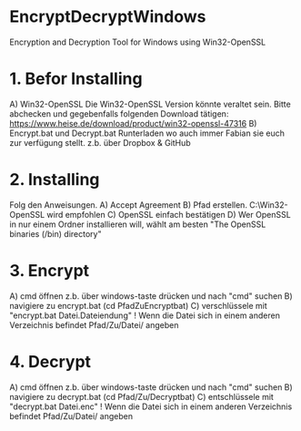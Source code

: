 # EncryptDecryptWindows
Encryption and Decryption Tool for Windows using Win32-OpenSSL

# 1. Befor Installing
A) Win32-OpenSSL
Die Win32-OpenSSL Version könnte veraltet sein.
Bitte abchecken und gegebenfalls folgenden Download tätigen:
https://www.heise.de/download/product/win32-openssl-47316
B) Encrypt.bat und Decrypt.bat
Runterladen wo auch immer Fabian sie euch zur verfügung stellt. z.b. über Dropbox & GitHub

# 2. Installing
Folg den Anweisungen.
A) Accept Agreement
B) Pfad erstellen. C:\Win32-OpenSSL wird empfohlen
C) OpenSSL einfach bestätigen
D) Wer OpenSSL in nur einem Ordner installieren will, wählt am besten "The OpenSSL binaries (/bin) directory"

# 3. Encrypt
A) cmd öffnen z.b. über windows-taste drücken und nach "cmd" suchen
B) navigiere zu encrypt.bat (cd PfadZuEncryptbat)
C) verschlüssele mit "encrypt.bat Datei.Dateiendung"
! Wenn die Datei sich in einem anderen Verzeichnis befindet Pfad/Zu/Datei/ angeben

# 4. Decrypt
A) cmd öffnen z.b. über windows-taste drücken und nach "cmd" suchen
B) navigiere zu decrypt.bat (cd Pfad/Zu/Decryptbat)
C) entschlüssele mit "decrypt.bat Datei.enc"
! Wenn die Datei sich in einem anderen Verzeichnis befindet Pfad/Zu/Datei/ angeben
